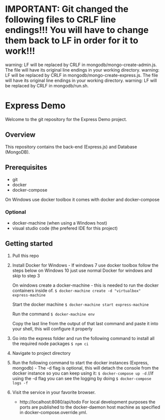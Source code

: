 # IMPORTANT: Git changed the following files to CRLF line endings!!! You will have to change them back to LF in order for it to work!!!
warning: LF will be replaced by CRLF in mongodb/mongo-create-admin.js.
The file will have its original line endings in your working directory.
warning: LF will be replaced by CRLF in mongodb/mongo-create-express.js.
The file will have its original line endings in your working directory.
warning: LF will be replaced by CRLF in mongodb/run.sh.

# Express Demo
Welcome to the git repository for the Express Demo project.

## Overview
This repository contains the back-end (Express.js) and Database (MongoDB).  

## Prerequisites
- git
- docker
- docker-compose

On Windows use docker toolbox it comes with docker and docker-compose

### Optional
- docker-machine (when using a Windows host)
- visual studio code (the prefered IDE for this project)

## Getting started
1) Pull this repo
2) Install Docker for Windows - If windows 7 use docker toolbox follow the steps below on Windows 10 just use normal Docker for windows and skip to step 3
    
    On windows create a docker-machine - this is needed to run the docker containers inside of.
    `$ docker-machine create -d "virtualbox" express-machine`
    
    Start the docker machine
    `$ docker-machine start express-machine`
    
    Run the command
    `$ docker-machine env`
    
    Copy the last line from the output of that last command and paste it into your shell, this will configure it properly

3) Go into the express folder and run the following command to install all the required node packages
    `$ npm ci` 
4) Navigate to project directory
5) Run the following command to start the docker instances (Express, mongodb) - The -d flag is optional, this will detach the console from the docker instance so you can keep using it:
    `$ docker-compose up -d`
    //if using the -d flag you can see the logging by doing
    `$ docker-compose logs -f`
6) Visit the service in your favorite browser.
   - http://localhost:8080/api/todo
For local development purposes the ports are published to the docker-daemon host machine as specified in docker-compose.override.yml.
